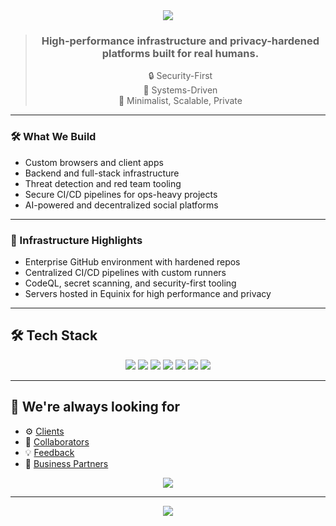 <div align="center"> 
  <img src="https://capsule-render.vercel.app/api?type=waving&color=gradient&height=200&section=header&text=Fate%20Services&fontColor=ffffff&fontSize=50&animation=fadeIn" />

> ### High-performance infrastructure and privacy-hardened platforms built for **real humans**.
> 🔒 Security-First  
> 🧠 Systems-Driven  
> 🧊 Minimalist, Scalable, Private  

</div>

---

### 🛠️ What We Build
- Custom browsers and client apps  
- Backend and full-stack infrastructure  
- Threat detection and red team tooling  
- Secure CI/CD pipelines for ops-heavy projects  
- AI-powered and decentralized social platforms

---

### 📡 Infrastructure Highlights
- Enterprise GitHub environment with hardened repos  
- Centralized CI/CD pipelines with custom runners  
- CodeQL, secret scanning, and security-first tooling  
- Servers hosted in Equinix for high performance and privacy  

---

## 🛠️ Tech Stack
<div align="center"> 
<img src="https://img.shields.io/badge/JavaScript-F7DF1E&logo=javascript&logoColor=black" /> 
<img src="https://img.shields.io/badge/Kotlin-7F52FF&logo=kotlin&logoColor=white" /> 
<img src="https://img.shields.io/badge/React-20232A&logo=react&logoColor=61DAFB" /> 
<img src="https://img.shields.io/badge/Express.js-000000&logo=express&logoColor=white" /> 
<img src="https://img.shields.io/badge/NGINX-009639&logo=nginx&logoColor=white" /> 
<img src="https://img.shields.io/badge/Git-F05032&logo=git&logoColor=white" />
<img src="https://img.shields.io/badge/Linux-FCC624&logo=linux&logoColor=black" /> 
</div>

---

## 🤝 We're always looking for

- ⚙️ [Clients](https://fateservices.co/)
- 🧠 [Collaborators](https://fateservices.co/)
- 💡 [Feedback](https://fateservices.co/)
- 🧭 [Business Partners](https://fateservices.co/business)
  
<p align="center">
  <a href="mailto:hello@fateservices.co">
    <img src="https://img.shields.io/badge/Email-Us-red&logo=gmail" />
  </a>
</p>  

---

<div align="center">
<img src="https://capsule-render.vercel.app/api?type=waving&color=gradient&height=120&section=footer"/>
</div>
